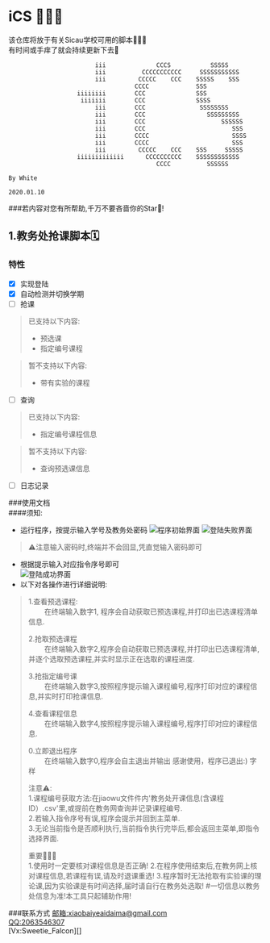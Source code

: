 # iCS 🎉🎉🎉
该仓库将放于有关Sicau学校可用的脚本🙋🏻‍♂️  
有时间或手痒了就会持续更新下去🥳
```
                        iii              CCCS           SSSSS                           
                        iii          CCCCCCCCCCC     SSSSSSSSSSS                        
                        iii         CCCCC    CCC    SSSSS    SSS                        
                                   CCCC             SSS                                 
                   iiiiiiii        CCC              SSS                                 
                    iiiiiii        CCC              SSSS                                
                        iii        CCC               SSSSSSSS                           
                        iii        CCC                 SSSSSSSSS                        
                        iii        CCC                     SSSSSS                       
                        iii        CCC                        SSS                       
                        iii        CCCC                       SSSS                      
                        iii        CCCC                       SSS                       
                        iii         CCCCC    CCC    SSS     SSSSS                       
                   iiiiiiiiiiiii      CCCCCCCCCC    SSSSSSSSSSSS                        
                                         CCCC          SSSSSS                           
                                                                               By White
                                                                              2020.01.10
```
###若内容对您有所帮助,千万不要吝啬你的Star🌟!

## 1.教务处抢课脚本🗓

### 特性  

- [x] 实现登陆
- [x] 自动检测并切换学期  
- [ ] 抢课
> 已支持以下内容:
>+ 预选课 
>+ 指定编号课程

> 暂不支持以下内容:
>+ 带有实验的课程
- [ ] 查询
> 已支持以下内容:
>+ 指定编号课程信息  

> 暂不支持以下内容:
>- 查询预选课信息
- [ ] 日志记录  

###使用文档  
####须知:

* 运行程序，按提示输入学号及教务处密码
![程序初始界面](https://i.loli.net/2021/01/10/jBZ4tFa57x6OPNh.png "程序初始界面")
![登陆失败界面](https://i.loli.net/2021/01/10/kQSD8pisTEzZFP9.png "登陆失败界面")
> ⚠️注意输入密码时,终端并不会回显,凭直觉输入密码即可  
* 根据提示输入对应指令序号即可  
![登陆成功界面](https://i.loli.net/2021/01/10/JRWnf1DGuwQ2iIH.png "登陆成功界面")  
* 以下对各操作进行详细说明:   
>1.查看预选课程:  
>&nbsp;&nbsp;&nbsp;&nbsp;&nbsp;&nbsp;&nbsp;&nbsp;在终端输入数字1,
>程序会自动获取已预选课程,并打印出已选课程清单信息.    
>
>2.抢取预选课程  
>&nbsp;&nbsp;&nbsp;&nbsp;&nbsp;&nbsp;&nbsp;&nbsp;在终端输入数字2,程序会自动获取已预选课程,并打印出已选课程清单,并逐个选取预选课程,并实时显示正在选取的课程进度. 
>   
>3.抢指定编号课  
>&nbsp;&nbsp;&nbsp;&nbsp;&nbsp;&nbsp;&nbsp;&nbsp;在终端输入数字3,按照程序提示输入课程编号,程序打印对应的课程信息,并实时打印抢课信息.
> 
>4.查看课程信息  
>&nbsp;&nbsp;&nbsp;&nbsp;&nbsp;&nbsp;&nbsp;&nbsp;在终端输入数字4,按照程序提示输入课程编号,程序打印对应的课程信息.  
>
>0.立即退出程序  
>&nbsp;&nbsp;&nbsp;&nbsp;&nbsp;&nbsp;&nbsp;&nbsp;在终端输入数字0,程序会自主退出并输出 感谢使用，程序已退出:) 字样
>
>注意⚠️:  
>1.课程编号获取方法:在jiaowu文件件内'教务处开课信息(含课程ID）.csv'里,或提前在教务网查询并记录课程编号.  
>2.若输入指令序号有误,程序会提示并回到主菜单.  
>3.无论当前指令是否顺利执行,当前指令执行完毕后,都会返回主菜单,即指令选择界面.
>
>重要🙋🏻‍♂️  
>1.使用时一定要核对课程信息是否正确!
>2.在程序使用结束后,在教务网上核对课程信息,若课程有误,请及时退课重选!
>3.程序暂时无法抢取有实验课的理论课,因为实验课是有时间选择,届时请自行在教务处选取!
#一切信息以教务处信息为准!本工具只起辅助作用!




###联系方式
[邮箱:xiaobaiyeaidaima@gmail.com](mailto:xiaobaiyeaidaima@gmail.com)  
[QQ:2063546307](http://wpa.qq.com/msgrd?v=3&uin=2063546307&site=qq&menu=yes)  
[Vx:Sweetie_Falcon][]